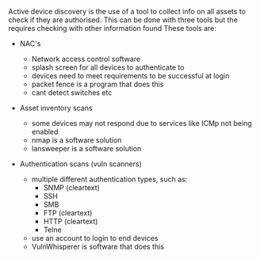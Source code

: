 Active device discovery is the use of a tool to collect info on all assets to check if they are authorised.
This can be done with three tools but the requires checking with other information found
These tools are:

- NAC's
    - Network access control software
    - splash screen for all devices to authenticate to
    - devices need to meet requirements to be successful at login
    - packet fence is a program that does this
    - cant detect switches etc
- Asset inventory scans
    - some devices may not respond due to services like ICMp not being enabled
    - nmap is a software solution 
    - lansweeper is a software solution

- Authentication scans (vuln scanners)
    - multiple different authentication types, such as:
        - SNMP (cleartext)
        - SSH
        - SMB
        - FTP (cleartext)
        - HTTP (cleartext)
        - Telne
    - use an account to login to end devices
    - VulnWhisperer is software that does this